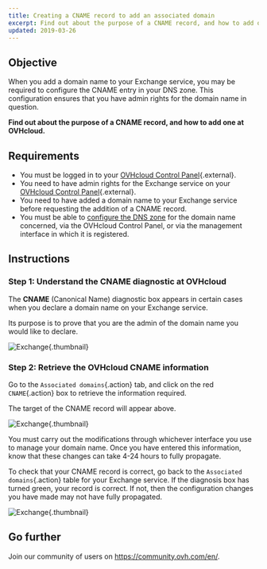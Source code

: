 ```yaml
---
title: Creating a CNAME record to add an associated domain
excerpt: Find out about the purpose of a CNAME record, and how to add one at OVHcloud
updated: 2019-03-26
---
```


## Objective

When you add a domain name to your Exchange service, you may be required to configure the CNAME entry in your DNS zone. This configuration ensures that you have admin rights for the domain name in question.

**Find out about the purpose of a CNAME record, and how to add one at OVHcloud.**

## Requirements

- You must be logged in to your [OVHcloud Control Panel](https://ca.ovh.com/auth/?action=gotomanager&from=https://www.ovh.com/ca/en/&ovhSubsidiary=ca){.external}.
- You need to have admin rights for the Exchange service on your [OVHcloud Control Panel](https://ca.ovh.com/auth/?action=gotomanager&from=https://www.ovh.com/ca/en/&ovhSubsidiary=ca){.external}.
- You need to have added a domain name to your Exchange service before requesting the addition of a CNAME record.
- You must be able to [configure the DNS zone](/pages/web_cloud/domains/dns_zone_edit) for the domain name concerned, via the OVHcloud Control Panel, or via the management interface in which it is registered.

## Instructions

### Step 1: Understand the CNAME diagnostic at OVHcloud

The **CNAME** (Canonical Name) diagnostic box appears in certain cases when you declare a domain name on your Exchange service.

Its purpose is to prove that you are the admin of the domain name you would like to declare.

![Exchange](images/cname_exchange_diagnostic.png){.thumbnail}

### Step 2: Retrieve the OVHcloud CNAME information

Go to the `Associated domains`{.action} tab, and click on the red `CNAME`{.action} box to retrieve the information required.

The target of the CNAME record will appear above.

![Exchange](images/cname_exchange_informations.png){.thumbnail}

You must carry out the modifications through whichever interface you use to manage your domain name. Once you have entered this information, know that these changes can take 4-24 hours to fully propagate.

To check that your CNAME record is correct, go back to the `Associated domains`{.action} table for your Exchange service. If the diagnosis box has turned green, your record is correct. If not, then the configuration changes you have made may not have fully propagated.

![Exchange](images/cname_exchange_diagnostic_green.png){.thumbnail}

## Go further

Join our community of users on <https://community.ovh.com/en/>.